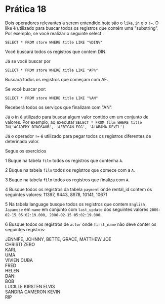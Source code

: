 # Prática 18

Dois operadores relevantes a serem entendido hoje são o `like`, `in`  e o `!=`. O like é 
utilizado para buscar todos os registros que contém uma "substring". Por exemplo, se você
realizar o seguinte select :

```
SELECT * FROM store WHERE title LIKE "%DIN%"
```

Você buscará todos os registros que contem DIN.

Já se você buscar por
```
SELECT * FROM store WHERE title LIKE "AF%"
```

Buscará todos os registros que começam com AF.


Se você buscar por: 

```
SELECT * FROM store WHERE title LIKE "%AN"
```

Receberá todos os serviços que finalizam com "AN".


Já o in é utilizado para buscar algum valor contido em um conjunto de valores. Por exemplo, ao
executar `SELECT * FROM film WHERE title IN('ACADEMY DINOSAUR', 'AFRICAN EGG', 'ALABAMA DEVIL')`


Já o operador `!=` é utilizado para pegar todos os registros diferentes de deterinado valor. 



Segue os exercícios

1 Buque na tabela `film` todos os registros que contenha `A`.

2 Buque na tabela `film` todos os registros que comece com a `A`. 

3 Buque na tabela `film` todos os registros que finaliza com  `A`.

4 Busque todos os registros da tabela `payment` onde rental_id contem os seguintes valores: 
11367, 9443, 8978, 10141, 10671

5 Na tabela language busque todos os registros que contem `English, Japanese` em `name` em 
conjunto com `last_update` dos seguintes valores `2006-02-15 05:02:19.000, 2006-02-15 05:02:19.000`.

6 Busque todos os registros de `actor` onde `first_name` não deve conter os seguintes registros: 

JENNIFE, 
JOHNNY, 
BETTE, 
GRACE, 
MATTHEW
JOE    
CHRISTI
ZERO   
KARL   
UMA    
VIVIEN 
CUBA   
FRED   
HELEN  
DAN    
BOB    
LUCILLE
KIRSTEN
ELVIS  
SANDRA 
CAMERON
KEVIN  
RIP    
